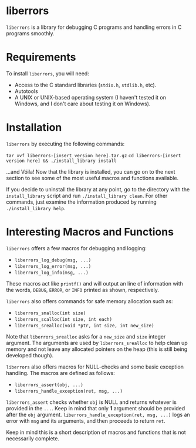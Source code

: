 # liberrors

`liberrors` is a library for debugging C programs and handling
errors in C programs smoothly.

# Requirements

To install `liberrors`, you will need:

* Access to the C standard libraries (`stdio.h`, `stdlib.h`, etc).
* Autotools
* A UNIX or UNIX-based operating system (I haven't tested it on Windows, and
I don't care about testing it on Windows).

# Installation

`liberrors` by executing the following commands:

`tar xvf liberrors-[insert version here].tar.gz`
`cd liberrors-[insert version here] && ./install_library install`

...and Vóila! Now that the library is installed, you can go on to the next
section to see some of the most useful macros and functions available.

If you decide to uninstall the library at any point, go to the directory with
the `install_library` script and run `./install_library clean`. For other
commands, just examine the information produced by running
`./install_library help`.

# Interesting Macros and Functions

`liberrors` offers a few macros for debugging and logging:

* `liberrors_log_debug(msg, ...)`
* `liberrors_log_error(msg, ...)`
* `liberrors_log_info(msg, ...)`

These macros act like `printf()` and will output an line of information with
the words, `DEBUG`, `ERROR`, or `INFO` printed as shown, respectively.

`liberrors` also offers commands for safe memory allocation such as:

* `liberrors_smalloc(int size)`
* `liberrors_scalloc(int size, int each)`
* `liberrors_srealloc(void *ptr, int size, int new_size)`

Note that `liberrors_srealloc` asks for a `new_size` and `size` integer
argument. The arguments are used by `liberrors_srealloc` to help clean up
memory and not leave any allocated pointers on the heap (this is still being
developed though).

`liberrors` also offers macros for NULL-checks and some basic exception
handling. The macros are defined as follows:

* `liberrors_assert(obj, ...)`
* `liberrors_handle_exception(ret, msg, ...)`

`liberrors_assert` checks whether `obj` is NULL and returns whatever is
provided in the `...`. Keep in mind that only **1** argument should be provided
after the `obj` argument.
`liberrors_handle_exception(ret, msg, ...)` logs an error with `msg` and its
arguments, and then proceeds to return `ret`.

Keep in mind this is a short description of macros and functions that is
not necessarily complete.
